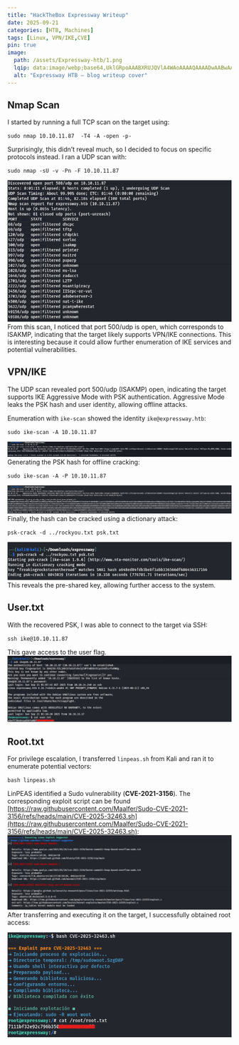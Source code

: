 ```yaml
---
title: "HackTheBox Expressway Writeup"
date: 2025-09-21
categories: [HTB, Machines]
tags: [Linux, VPN/IKE,CVE]
pin: true
image:
  path: /assets/Expressway-htb/1.png
  lqip: data:image/webp;base64,UklGRpoAAABXRUJQVlA4WAoAAAAQAAAADwAABwAAQUxQSDIAAAARL0AmbZurmr57yyIiqE8oiG0bejIYEQTgqiDA9vqnsUSI6H+oAERp2HZ65qP/VIAWAFZQOCBCAAAA8AEAnQEqEAAIAAVAfCWkAALp8sF8rgRgAP7o9FDvMCkMde9PK7euH5M1m6VWoDXf2FkP3BqV0ZYbO6NA/VFIAAAA
  alt: "Expressway HTB — blog writeup cover"
---
```




## Nmap Scan

I started by running a full TCP scan on the target using:
```shell
sudo nmap 10.10.11.87  -T4 -A -open -p-
```
Surprisingly, this didn’t reveal much, so I decided to focus on specific protocols instead. I ran a UDP scan with:
```shell
sudo nmap -sU -v -Pn -F 10.10.11.87
```
![nmap](/assets/Expressway-htb/nmap-scan-expressway.png)
From this scan, I noticed that port 500/udp is open, which corresponds to ISAKMP, indicating that the target likely supports VPN/IKE connections. This is interesting because it could allow further enumeration of IKE services and potential vulnerabilities.

## VPN/IKE

The UDP scan revealed port 500/udp (ISAKMP) open, indicating the target supports IKE Aggressive Mode with PSK authentication. Aggressive Mode leaks the PSK hash and user identity, allowing offline attacks.

Enumeration with ```ike-scan``` showed the identity ```ike@expressway.htb```:
```shell
sudo ike-scan -A 10.10.11.87
```
![enum](/assets/Expressway-htb/VPN-IKE.png)
Generating the PSK hash for offline cracking:
```shell
sudo ike-scan -A -P 10.10.11.87
```
![leaked](/assets/Expressway-htb/VPN-IKE-2.png)
Finally, the hash can be cracked using a dictionary attack:
```shell
psk-crack -d ../rockyou.txt psk.txt
```
![cracked](/assets/Expressway-htb/cracked.png)
This reveals the pre-shared key, allowing further access to the system.

## User.txt

With the recovered PSK, I was able to connect to the target via SSH:
```shell
ssh ike@10.10.11.87
```
This gave access to the user flag.
![user](/assets/Expressway-htb/user.png)


## Root.txt

For privilege escalation, I transferred `linpeas.sh` from Kali and ran it to enumerate potential vectors:
```shell
bash linpeas.sh
```
LinPEAS identified a Sudo vulnerability (**CVE-2021-3156**). The corresponding exploit script can be found [https://raw.githubusercontent.com/Maalfer/Sudo-CVE-2021-3156/refs/heads/main/CVE-2025-32463.sh](https://raw.githubusercontent.com/Maalfer/Sudo-CVE-2021-3156/refs/heads/main/CVE-2025-32463.sh):
![cve](/assets/Expressway-htb/cve.png)
After transferring and executing it on the target, I successfully obtained root access:

![root](/assets/Expressway-htb/root.png)